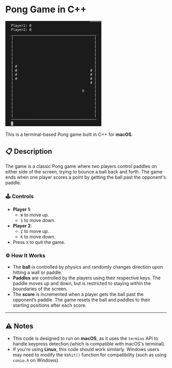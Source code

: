 # Pong Game in C++

<img src="pong.gif" alt="Pong Gameplay" width="300" />

This is a terminal-based Pong game built in C++ for **macOS**.

## 📋 Description

The game is a classic Pong game where two players control paddles on either side of the screen, trying to bounce a ball back and forth. The game ends when one player scores a point by getting the ball past the opponent's paddle.

### 🕹️ Controls
- **Player 1**: 
  - `W` to move up.
  - `S` to move down.
- **Player 2**: 
  - `I` to move up.
  - `K` to move down.
- Press `X` to quit the game.

### ⚙️ How It Works
- The **ball** is controlled by physics and randomly changes direction upon hitting a wall or paddle.
- **Paddles** are controlled by the players using their respective keys. The paddle moves up and down, but is restricted to staying within the boundaries of the screen.
- The **score** is incremented when a player gets the ball past the opponent’s paddle. The game resets the ball and paddles to their starting positions after each score.
  
---

## ⚠️ Notes
- This code is designed to run on **macOS**, as it uses the `termios` API to handle keypress detection (which is compatible with macOS's terminal).
- If you're using **Linux**, this code should work similarly. Windows users may need to modify the `kbhit()` function for compatibility (such as using `conio.h` on Windows).
